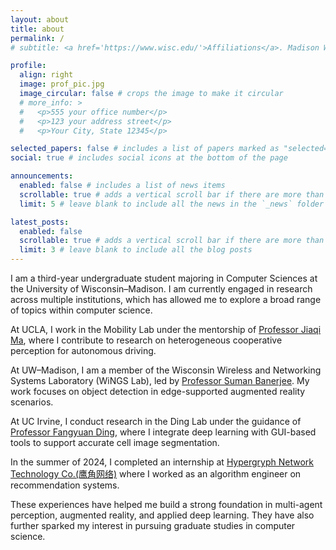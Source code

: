 ```yaml
---
layout: about
title: about
permalink: /
# subtitle: <a href='https://www.wisc.edu/'>Affiliations</a>. Madison WI USA.

profile:
  align: right
  image: prof_pic.jpg
  image_circular: false # crops the image to make it circular
  # more_info: >
  #   <p>555 your office number</p>
  #   <p>123 your address street</p>
  #   <p>Your City, State 12345</p>

selected_papers: false # includes a list of papers marked as "selected={true}"
social: true # includes social icons at the bottom of the page

announcements:
  enabled: false # includes a list of news items
  scrollable: true # adds a vertical scroll bar if there are more than 3 news items
  limit: 5 # leave blank to include all the news in the `_news` folder

latest_posts:
  enabled: false
  scrollable: true # adds a vertical scroll bar if there are more than 3 new posts items
  limit: 3 # leave blank to include all the blog posts
---
```


<!-- Write your biography here. Tell the world about yourself. Link to your favorite [subreddit](http://reddit.com). You can put a picture in, too. The code is already in, just name your picture `prof_pic.jpg` and put it in the `img/` folder. -->

I am a third-year undergraduate student majoring in Computer Sciences at the University of Wisconsin–Madison. I am currently engaged in research across multiple institutions, which has allowed me to explore a broad range of topics within computer science.

At UCLA, I work in the Mobility Lab under the mentorship of [Professor Jiaqi Ma](https://samueli.ucla.edu/people/jiaqi-ma/), where I contribute to research on heterogeneous cooperative perception for autonomous driving.

At UW–Madison, I am a member of the Wisconsin Wireless and Networking Systems Laboratory (WiNGS Lab), led by [Professor Suman Banerjee](https://pages.cs.wisc.edu/~suman/). My work focuses on object detection in edge-supported augmented reality scenarios.

At UC Irvine, I conduct research in the Ding Lab under the guidance of [Professor Fangyuan Ding](https://engineering.uci.edu/users/fangyuan-ding), where I integrate deep learning with GUI-based tools to support accurate cell image segmentation.

In the summer of 2024, I completed an internship at [Hypergryph Network Technology Co.(鹰角网络)](https://www.gryphline.com/en-us/info) where I worked as an algorithm engineer on recommendation systems.

These experiences have helped me build a strong foundation in multi-agent perception, augmented reality, and applied deep learning. They have also further sparked my interest in pursuing graduate studies in computer science.

<!-- Put your address / P.O. box / other info right below your picture. You can also disable any of these elements by editing `profile` property of the YAML header of your `_pages/about.md`. Edit `_bibliography/papers.bib` and Jekyll will render your [publications page](/al-folio/publications/) automatically. -->

<!-- Link to your social media connections, too. This theme is set up to use [Font Awesome icons](https://fontawesome.com/) and [Academicons](https://jpswalsh.github.io/academicons/), like the ones below. Add your Facebook, Twitter, LinkedIn, Google Scholar, or just disable all of them. -->
